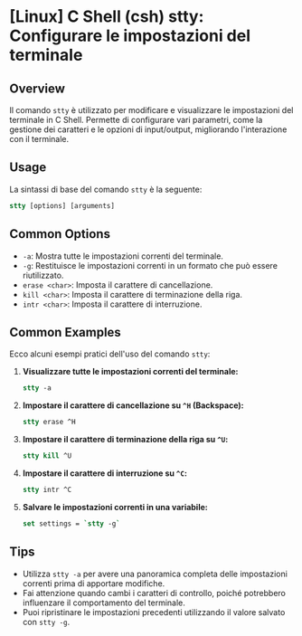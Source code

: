 # [Linux] C Shell (csh) stty: Configurare le impostazioni del terminale

## Overview
Il comando `stty` è utilizzato per modificare e visualizzare le impostazioni del terminale in C Shell. Permette di configurare vari parametri, come la gestione dei caratteri e le opzioni di input/output, migliorando l'interazione con il terminale.

## Usage
La sintassi di base del comando `stty` è la seguente:

```csh
stty [options] [arguments]
```

## Common Options
- `-a`: Mostra tutte le impostazioni correnti del terminale.
- `-g`: Restituisce le impostazioni correnti in un formato che può essere riutilizzato.
- `erase <char>`: Imposta il carattere di cancellazione.
- `kill <char>`: Imposta il carattere di terminazione della riga.
- `intr <char>`: Imposta il carattere di interruzione.

## Common Examples
Ecco alcuni esempi pratici dell'uso del comando `stty`:

1. **Visualizzare tutte le impostazioni correnti del terminale:**
   ```csh
   stty -a
   ```

2. **Impostare il carattere di cancellazione su `^H` (Backspace):**
   ```csh
   stty erase ^H
   ```

3. **Impostare il carattere di terminazione della riga su `^U`:**
   ```csh
   stty kill ^U
   ```

4. **Impostare il carattere di interruzione su `^C`:**
   ```csh
   stty intr ^C
   ```

5. **Salvare le impostazioni correnti in una variabile:**
   ```csh
   set settings = `stty -g`
   ```

## Tips
- Utilizza `stty -a` per avere una panoramica completa delle impostazioni correnti prima di apportare modifiche.
- Fai attenzione quando cambi i caratteri di controllo, poiché potrebbero influenzare il comportamento del terminale.
- Puoi ripristinare le impostazioni precedenti utilizzando il valore salvato con `stty -g`.